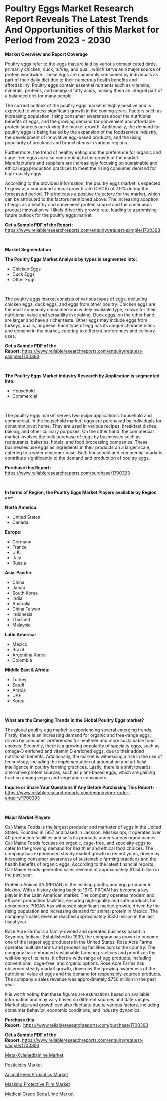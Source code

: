 <p><h1>Poultry Eggs Market Research Report Reveals The Latest Trends And Opportunities of this Market for Period from 2023 - 2030</h1></p><p><strong>Market Overview and Report Coverage</strong></p>
<p><p>Poultry eggs refer to the eggs that are laid by various domesticated birds, primarily chicken, duck, turkey, and quail, which serve as a major source of protein worldwide. These eggs are commonly consumed by individuals as part of their daily diet due to their numerous health benefits and affordability. Poultry eggs contain essential nutrients such as vitamins, minerals, proteins, and omega-3 fatty acids, making them an integral part of a balanced diet for many people.</p><p>The current outlook of the poultry eggs market is highly positive and is expected to witness significant growth in the coming years. Factors such as increasing population, rising consumer awareness about the nutritional benefits of eggs, and the growing demand for convenient and affordable protein sources are driving the market growth. Additionally, the demand for poultry eggs is being fueled by the expansion of the foodservice industry, the development of innovative egg-based products, and the rising popularity of breakfast and brunch items in various regions.</p><p>Furthermore, the trend of healthy eating and the preference for organic and cage-free eggs are also contributing to the growth of the market. Manufacturers and suppliers are increasingly focusing on sustainable and ethical egg production practices to meet the rising consumer demand for high-quality eggs.</p><p>According to the provided information, the poultry eggs market is expected to grow at a compound annual growth rate (CAGR) of 7.9% during the forecasted period. This indicates a positive trajectory for the market, which can be attributed to the factors mentioned above. The increasing adoption of eggs as a healthy and convenient protein source and the continuous product innovation will likely drive this growth rate, leading to a promising future outlook for the poultry eggs market.</p></p>
<p><strong>Get a Sample PDF of the Report:</strong> <a href="https://www.reliableresearchreports.com/enquiry/request-sample/1700393">https://www.reliableresearchreports.com/enquiry/request-sample/1700393</a></p>
<p>&nbsp;</p>
<p><strong>Market Segmentation</strong></p>
<p><strong>The Poultry Eggs Market Analysis by types is segmented into:</strong></p>
<p><ul><li>Chicken Eggs</li><li>Duck Eggs</li><li>Other Eggs</li></ul></p>
<p>&nbsp;</p>
<p><p>The poultry eggs market consists of various types of eggs, including chicken eggs, duck eggs, and eggs from other poultry. Chicken eggs are the most commonly consumed and widely available type, known for their nutritional value and versatility in cooking. Duck eggs, on the other hand, are larger and have a richer taste. Other eggs may include eggs from turkeys, quails, or geese. Each type of egg has its unique characteristics and demand in the market, catering to different preferences and culinary uses.</p></p>
<p><strong>Get a Sample PDF of the Report:</strong>&nbsp;<a href="https://www.reliableresearchreports.com/enquiry/request-sample/1700393">https://www.reliableresearchreports.com/enquiry/request-sample/1700393</a></p>
<p>&nbsp;</p>
<p><strong>The Poultry Eggs Market Industry Research by Application is segmented into:</strong></p>
<p><ul><li>Household</li><li>Commercial</li></ul></p>
<p>&nbsp;</p>
<p><p>The poultry eggs market serves two major applications: household and commercial. In the household market, eggs are purchased by individuals for consumption at home. They are used in various recipes, breakfast dishes, baking, and other culinary purposes. On the other hand, the commercial market involves the bulk purchase of eggs by businesses such as restaurants, bakeries, hotels, and food processing companies. These businesses use eggs as ingredients in their products on a larger scale, catering to a wider customer base. Both household and commercial markets contribute significantly to the demand and production of poultry eggs.</p></p>
<p><strong>Purchase this Report:</strong>&nbsp; <a href="https://www.reliableresearchreports.com/purchase/1700393">https://www.reliableresearchreports.com/purchase/1700393</a></p>
<p>&nbsp;</p>
<p><strong>In terms of Region, the Poultry Eggs Market Players available by Region are:</strong></p>
<p>
    <p> <strong> North America: </strong>
        <ul>
            <li>United States</li>
            <li>Canada</li>
        </ul>
        </p> 
    <p> <strong> Europe: </strong>
        <ul>
            <li>Germany</li>
            <li>France</li>
            <li>U.K.</li>
            <li>Italy</li>
            <li>Russia</li>
        </ul>
        </p> 
    <p> <strong> Asia-Pacific: </strong>
        <ul>
            <li>China</li>
            <li>Japan</li>
            <li>South Korea</li>
            <li>India</li>
            <li>Australia</li>
            <li>China Taiwan</li>
            <li>Indonesia</li>
            <li>Thailand</li>
            <li>Malaysia</li>
        </ul>
        </p> 
    <p> <strong> Latin America: </strong>
        <ul>
            <li>Mexico</li>
            <li>Brazil</li>
            <li>Argentina Korea</li>
            <li>Colombia</li>
        </ul>
        </p> 
    <p> <strong> Middle East & Africa: </strong>
        <ul>
            <li>Turkey</li>
            <li>Saudi</li>
            <li>Arabia</li>
            <li>UAE</li>
            <li>Korea</li>
        </ul>
    </p>
    </p>
<p>&nbsp;</p>
<p><strong>What are the Emerging Trends in the Global Poultry Eggs market?</strong></p>
<p><p>The global poultry egg market is experiencing several emerging trends. Firstly, there is an increasing demand for organic and free-range eggs, driven by consumer preferences for healthier and more sustainable food choices. Secondly, there is a growing popularity of specialty eggs, such as omega-3 enriched and vitamin D enriched eggs, due to their added nutritional benefits. Additionally, the market is witnessing a rise in the use of technology, including the implementation of automation and artificial intelligence in poultry farming practices. Lastly, there is a shift towards alternative protein sources, such as plant-based eggs, which are gaining traction among vegan and vegetarian consumers.</p></p>
<p><strong>Inquire or Share Your Questions If Any Before Purchasing This Report</strong>- <a href="https://www.reliableresearchreports.com/enquiry/pre-order-enquiry/1700393">https://www.reliableresearchreports.com/enquiry/pre-order-enquiry/1700393</a></p>
<p>&nbsp;</p>
<p><strong>Major Market Players</strong></p>
<p><p>Cal-Maine Foods is the largest producer and marketer of eggs in the United States. Founded in 1957 and based in Jackson, Mississippi, it operates over 40 production facilities and sells its products under various brand names. Cal-Maine Foods focuses on organic, cage-free, and specialty eggs to cater to the growing demand for healthier and ethical food choices. The company has experienced steady market growth in recent years, driven by increasing consumer awareness of sustainable farming practices and the health benefits of organic eggs. According to the latest financial reports, Cal-Maine Foods generated sales revenue of approximately $1.54 billion in the past year.</p><p>Proteina Animal SA (PROAN) is the leading poultry and egg producer in Mexico. With a history dating back to 1970, PROAN has become a key player in the Latin American market. The company operates modern and efficient production facilities, ensuring high-quality and safe products for consumers. PROAN has witnessed significant market growth, driven by the rising population and increasing demand for animal protein in Mexico. The company's sales revenue reached approximately $520 million in the last fiscal year.</p><p>Rose Acre Farms is a family-owned and operated business based in Seymour, Indiana. Established in 1939, the company has grown to become one of the largest egg producers in the United States. Rose Acre Farms operates multiple farms and processing facilities across the country. The company has embraced sustainable farming practices and prioritizes the well-being of its hens. It offers a wide range of egg products, including conventional, cage-free, and organic options. Rose Acre Farms has observed steady market growth, driven by the growing awareness of the nutritional value of eggs and the demand for responsibly-sourced products. The company's sales revenue was approximately $750 million in the past year.</p><p>It is worth noting that these figures are estimations based on available information and may vary based on different sources and date ranges. Market size and growth can also fluctuate due to various factors, including consumer behavior, economic conditions, and industry dynamics.</p></p>
<p><strong>Purchase this Report:</strong>&nbsp;&nbsp;<a href="https://www.reliableresearchreports.com/purchase/1700393">https://www.reliableresearchreports.com/purchase/1700393</a></p>
<p></p>
<p><strong>Get a Sample PDF of the Report:</strong>&nbsp;<a href="https://www.reliableresearchreports.com/enquiry/request-sample/1700393">https://www.reliableresearchreports.com/enquiry/request-sample/1700393</a></p>
<p><p><a href="https://medium.com/@carolclarkson766/meta-xylenediamine-nbsp-market-focuses-on-market-share-size-and-projected-forecast-till-2030-3904cb153d29">Meta-Xylenediamine Market</a></p><p><a href="https://github.com/rexevange/Market-Research-Report-List-1/blob/main/pesticides-market.md">Pesticides Market</a></p><p><a href="https://github.com/lilstefpacute/Market-Research-Report-List-1/blob/main/animal-feed-probiotics-market.md">Animal Feed Probiotics Market</a></p><p><a href="https://medium.com/@deirdreclark76/masking-protective-film-market-exploring-market-share-market-trends-and-future-growth-910e5a3f9386">Masking Protective Film Market</a></p><p><a href="https://medium.com/@gabriellemcgrath66/medical-grade-soda-lime-market-trends-forecast-and-competitive-analysis-to-2030-4655082dd14d">Medical Grade Soda Lime Market</a></p></p>